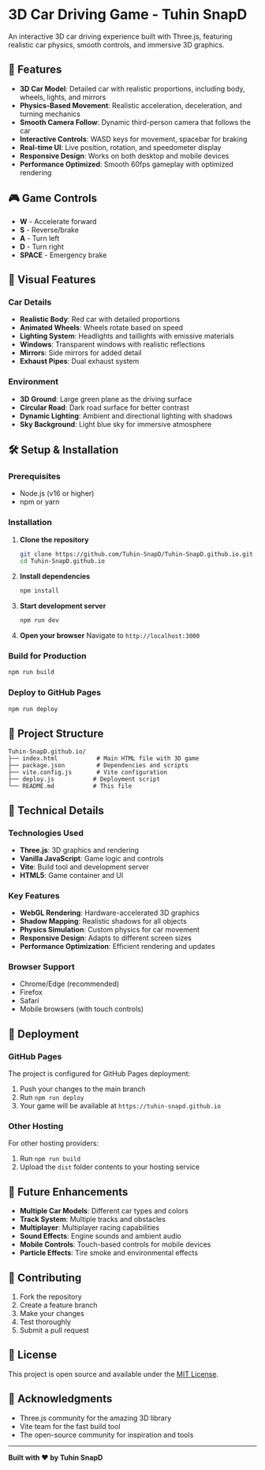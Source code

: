 # 3D Car Driving Game - Tuhin SnapD

An interactive 3D car driving experience built with Three.js, featuring realistic car physics, smooth controls, and immersive 3D graphics.

## 🚀 Features

- **3D Car Model**: Detailed car with realistic proportions, including body, wheels, lights, and mirrors
- **Physics-Based Movement**: Realistic acceleration, deceleration, and turning mechanics
- **Smooth Camera Follow**: Dynamic third-person camera that follows the car
- **Interactive Controls**: WASD keys for movement, spacebar for braking
- **Real-time UI**: Live position, rotation, and speedometer display
- **Responsive Design**: Works on both desktop and mobile devices
- **Performance Optimized**: Smooth 60fps gameplay with optimized rendering

## 🎮 Game Controls

- **W** - Accelerate forward
- **S** - Reverse/brake
- **A** - Turn left
- **D** - Turn right
- **SPACE** - Emergency brake

## 🎨 Visual Features

### Car Details
- **Realistic Body**: Red car with detailed proportions
- **Animated Wheels**: Wheels rotate based on speed
- **Lighting System**: Headlights and taillights with emissive materials
- **Windows**: Transparent windows with realistic reflections
- **Mirrors**: Side mirrors for added detail
- **Exhaust Pipes**: Dual exhaust system

### Environment
- **3D Ground**: Large green plane as the driving surface
- **Circular Road**: Dark road surface for better contrast
- **Dynamic Lighting**: Ambient and directional lighting with shadows
- **Sky Background**: Light blue sky for immersive atmosphere

## 🛠️ Setup & Installation

### Prerequisites
- Node.js (v16 or higher)
- npm or yarn

### Installation

1. **Clone the repository**
   ```bash
   git clone https://github.com/Tuhin-SnapD/Tuhin-SnapD.github.io.git
   cd Tuhin-SnapD.github.io
   ```

2. **Install dependencies**
   ```bash
   npm install
   ```

3. **Start development server**
   ```bash
   npm run dev
   ```

4. **Open your browser**
   Navigate to `http://localhost:3000`

### Build for Production

```bash
npm run build
```

### Deploy to GitHub Pages

```bash
npm run deploy
```

## 📁 Project Structure

```
Tuhin-SnapD.github.io/
├── index.html           # Main HTML file with 3D game
├── package.json         # Dependencies and scripts
├── vite.config.js       # Vite configuration
├── deploy.js           # Deployment script
└── README.md           # This file
```

## 🔧 Technical Details

### Technologies Used
- **Three.js**: 3D graphics and rendering
- **Vanilla JavaScript**: Game logic and controls
- **Vite**: Build tool and development server
- **HTML5**: Game container and UI

### Key Features
- **WebGL Rendering**: Hardware-accelerated 3D graphics
- **Shadow Mapping**: Realistic shadows for all objects
- **Physics Simulation**: Custom physics for car movement
- **Responsive Design**: Adapts to different screen sizes
- **Performance Optimization**: Efficient rendering and updates

### Browser Support
- Chrome/Edge (recommended)
- Firefox
- Safari
- Mobile browsers (with touch controls)

## 🚀 Deployment

### GitHub Pages
The project is configured for GitHub Pages deployment:

1. Push your changes to the main branch
2. Run `npm run deploy`
3. Your game will be available at `https://tuhin-snapd.github.io`

### Other Hosting
For other hosting providers:
1. Run `npm run build`
2. Upload the `dist` folder contents to your hosting service

## 🎯 Future Enhancements

- **Multiple Car Models**: Different car types and colors
- **Track System**: Multiple tracks and obstacles
- **Multiplayer**: Multiplayer racing capabilities
- **Sound Effects**: Engine sounds and ambient audio
- **Mobile Controls**: Touch-based controls for mobile devices
- **Particle Effects**: Tire smoke and environmental effects

## 🤝 Contributing

1. Fork the repository
2. Create a feature branch
3. Make your changes
4. Test thoroughly
5. Submit a pull request

## 📄 License

This project is open source and available under the [MIT License](LICENSE).

## 🙏 Acknowledgments

- Three.js community for the amazing 3D library
- Vite team for the fast build tool
- The open-source community for inspiration and tools

---

**Built with ❤️ by Tuhin SnapD** 